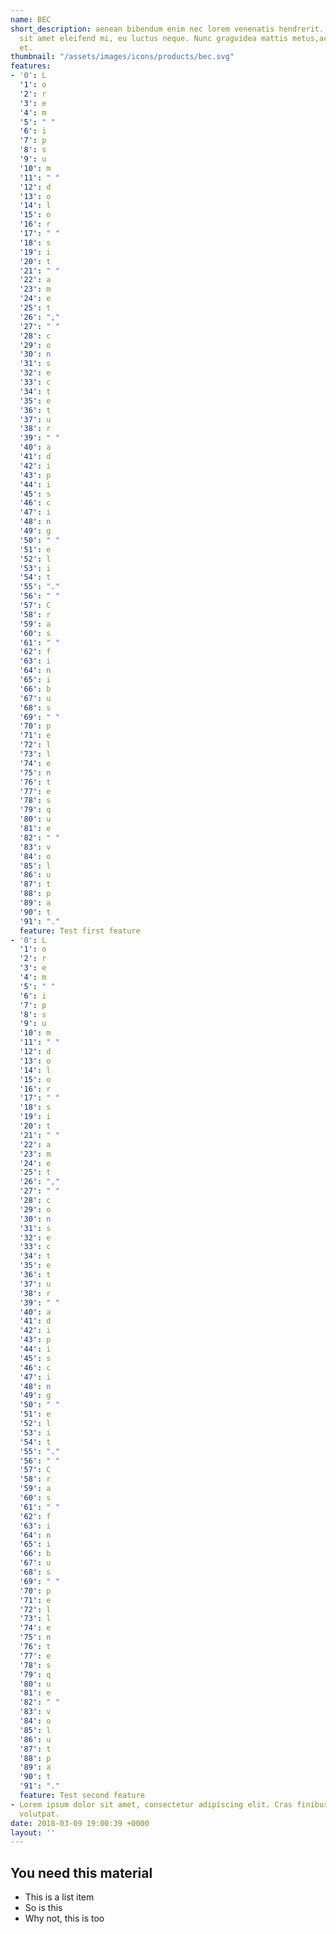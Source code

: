 ```yaml
---
name: BEC
short_description: aenean bibendum enim nec lorem venenatis hendrerit. Suspendisse
  sit amet eleifend mi, eu luctus neque. Nunc gragvidea mattis metus,ac commodo neque
  et.
thumbnail: "/assets/images/icons/products/bec.svg"
features:
- '0': L
  '1': o
  '2': r
  '3': e
  '4': m
  '5': " "
  '6': i
  '7': p
  '8': s
  '9': u
  '10': m
  '11': " "
  '12': d
  '13': o
  '14': l
  '15': o
  '16': r
  '17': " "
  '18': s
  '19': i
  '20': t
  '21': " "
  '22': a
  '23': m
  '24': e
  '25': t
  '26': ","
  '27': " "
  '28': c
  '29': o
  '30': n
  '31': s
  '32': e
  '33': c
  '34': t
  '35': e
  '36': t
  '37': u
  '38': r
  '39': " "
  '40': a
  '41': d
  '42': i
  '43': p
  '44': i
  '45': s
  '46': c
  '47': i
  '48': n
  '49': g
  '50': " "
  '51': e
  '52': l
  '53': i
  '54': t
  '55': "."
  '56': " "
  '57': C
  '58': r
  '59': a
  '60': s
  '61': " "
  '62': f
  '63': i
  '64': n
  '65': i
  '66': b
  '67': u
  '68': s
  '69': " "
  '70': p
  '71': e
  '72': l
  '73': l
  '74': e
  '75': n
  '76': t
  '77': e
  '78': s
  '79': q
  '80': u
  '81': e
  '82': " "
  '83': v
  '84': o
  '85': l
  '86': u
  '87': t
  '88': p
  '89': a
  '90': t
  '91': "."
  feature: Test first feature
- '0': L
  '1': o
  '2': r
  '3': e
  '4': m
  '5': " "
  '6': i
  '7': p
  '8': s
  '9': u
  '10': m
  '11': " "
  '12': d
  '13': o
  '14': l
  '15': o
  '16': r
  '17': " "
  '18': s
  '19': i
  '20': t
  '21': " "
  '22': a
  '23': m
  '24': e
  '25': t
  '26': ","
  '27': " "
  '28': c
  '29': o
  '30': n
  '31': s
  '32': e
  '33': c
  '34': t
  '35': e
  '36': t
  '37': u
  '38': r
  '39': " "
  '40': a
  '41': d
  '42': i
  '43': p
  '44': i
  '45': s
  '46': c
  '47': i
  '48': n
  '49': g
  '50': " "
  '51': e
  '52': l
  '53': i
  '54': t
  '55': "."
  '56': " "
  '57': C
  '58': r
  '59': a
  '60': s
  '61': " "
  '62': f
  '63': i
  '64': n
  '65': i
  '66': b
  '67': u
  '68': s
  '69': " "
  '70': p
  '71': e
  '72': l
  '73': l
  '74': e
  '75': n
  '76': t
  '77': e
  '78': s
  '79': q
  '80': u
  '81': e
  '82': " "
  '83': v
  '84': o
  '85': l
  '86': u
  '87': t
  '88': p
  '89': a
  '90': t
  '91': "."
  feature: Test second feature
- Lorem ipsum dolor sit amet, consectetur adipiscing elit. Cras finibus pellentesque
  volutpat.
date: 2018-03-09 19:00:39 +0000
layout: ''
---
```

## You need this material
* This is a list item
* So is this
* Why not, this is too